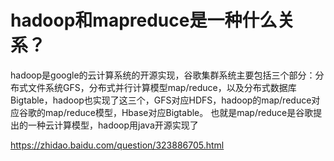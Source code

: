 # hadoop和mapreduce是一种什么关系？

hadoop是google的云计算系统的开源实现，谷歌集群系统主要包括三个部分：分布式文件系统GFS，分布式并行计算模型map/reduce，以及分布式数据库Bigtable，hadoop也实现了这三个，GFS对应HDFS，hadoop的map/reduce对应谷歌的map/reduce模型，Hbase对应Bigtable。
也就是map/reduce是谷歌提出的一种云计算模型，hadoop用java开源实现了



https://zhidao.baidu.com/question/323886705.html